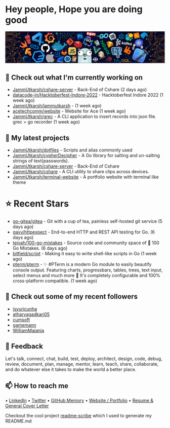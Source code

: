 # Hey people, Hope you are doing good

![Image](https://github.com/JammUtkarsh/jammutkarsh/blob/main/github-banner.png?raw=true)

## 👷 Check out what I'm currently working on

- [JammUtkarsh/cshare-server](https://github.com/JammUtkarsh/cshare-server) - Back-End of Cshare (2 days ago)
- [datacode-in/Hacktoberfest-Indore-2022](https://github.com/datacode-in/Hacktoberfest-Indore-2022) - Hacktoberfest Indore 2022 (1 week ago)
- [JammUtkarsh/jammutkarsh](https://github.com/JammUtkarsh/jammutkarsh) -  (1 week ago)
- [acetechcomm/website](https://github.com/acetechcomm/website) - Website for Ace (1 week ago)
- [JammUtkarsh/grec](https://github.com/JammUtkarsh/grec) - A CLI application to insert records into json file. grec = go recorder (1 week ago)

## 🌱 My latest projects

- [JammUtkarsh/dotfiles](https://github.com/JammUtkarsh/dotfiles) - Scripts and alias commonly used
- [JammUtkarsh/cypherDecipher](https://github.com/JammUtkarsh/cypherDecipher) - A Go library for salting and un-salting strings of text(passwords).
- [JammUtkarsh/cshare-server](https://github.com/JammUtkarsh/cshare-server) - Back-End of Cshare
- [JammUtkarsh/cshare](https://github.com/JammUtkarsh/cshare) - A CLI utility to share clips across devices.
- [JammUtkarsh/terminal-website](https://github.com/JammUtkarsh/terminal-website) - A portfolio website with terminal like theme

# ⭐ Recent Stars

- [go-gitea/gitea](https://github.com/go-gitea/gitea) - Git with a cup of tea, painless self-hosted git service (5 days ago)
- [gavv/httpexpect](https://github.com/gavv/httpexpect) - End-to-end HTTP and REST API testing for Go. (6 days ago)
- [teivah/100-go-mistakes](https://github.com/teivah/100-go-mistakes) - Source code and community space of 📖 100 Go Mistakes. (6 days ago)
- [bitfield/script](https://github.com/bitfield/script) - Making it easy to write shell-like scripts in Go (1 week ago)
- [pterm/pterm](https://github.com/pterm/pterm) - ✨ #PTerm is a modern Go module to easily beautify console output. Featuring charts, progressbars, tables, trees, text input, select menus and much more 🚀 It&#39;s completely configurable and 100% cross-platform compatible. (1 week ago)

## 👯 Check out some of my recent followers

- [isyuricunha](https://github.com/isyuricunha)
- [atharvagadkari05](https://github.com/atharvagadkari05)
- [cumsoft](https://github.com/cumsoft)
- [gamemann](https://github.com/gamemann)
- [WilliamMajanja](https://github.com/WilliamMajanja)

## 💬 Feedback

Let's talk, connect, chat, build, test, deploy, architect, design, code, debug, review, document, plan, manage, mentor, learn, teach, share, collaborate, and do whatever else it takes to make the world a better place.

## 📫 How to reach me

  &bullet; [LinkedIn](https://www.linkedin.com/in/5utkarshc/)
  &bullet; [Twitter](https://twitter.com/JammUtkarsh)
  &bullet; [GitHub Memory](https://githubmemory.com/@JammUtkarsh)
  &bullet; [Website / Portfolio](https://utkarshchourasia.in/)
  &bullet; [Resume & General Cover Letter](https://drive.google.com/drive/folders/1ci7ngCK4trDgoGHongJxUamzC4hm0AqE?usp=sharing)

Checkout the cool project [readme-scribe](https://github.com/muesli/readme-scribe) which I used to generate my README.md
